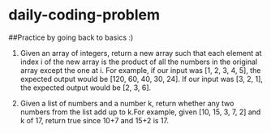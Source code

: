 # daily-coding-problem
##Practice by going back to basics :)

1. Given an array of integers, return a new array such that each element at index i of the new array is the product of all the numbers in the original array except the one at i.
For example, if our input was [1, 2, 3, 4, 5], the expected output would be [120, 60, 40, 30, 24]. If our input was [3, 2, 1], the expected output would be [2, 3, 6].

2. Given a list of numbers and a number k, return whether any two numbers from the list add up to k.For example, given [10, 15, 3, 7, 2] and k of 17, return true since 10+7  and 15+2 is 17.
